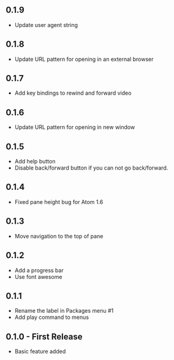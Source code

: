 ## 0.1.9
* Update user agent string

## 0.1.8
* Update URL pattern for opening in an external browser

## 0.1.7
* Add key bindings to rewind and forward video

## 0.1.6
* Update URL pattern for opening in new window

## 0.1.5
* Add help button
* Disable back/forward button if you can not go back/forward.

## 0.1.4
* Fixed pane height bug for Atom 1.6

## 0.1.3
* Move navigation to the top of pane

## 0.1.2
* Add a progress bar
* Use font awesome

## 0.1.1
* Rename the label in Packages menu #1
* Add play command to menus

## 0.1.0 - First Release
* Basic feature added

